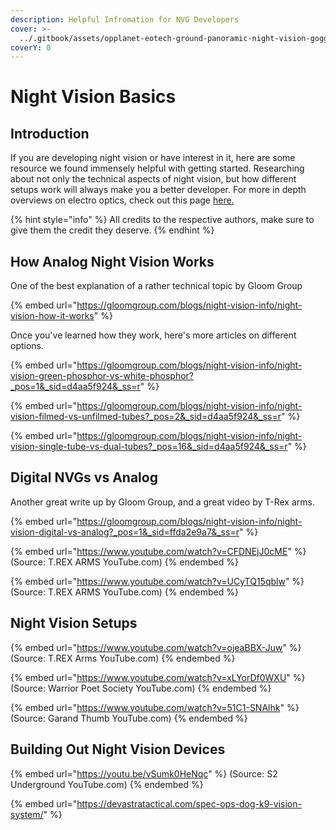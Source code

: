 ```yaml
---
description: Helpful Infromation for NVG Developers
cover: >-
  ../.gitbook/assets/opplanet-eotech-ground-panoramic-night-vision-goggle-gpg-000-a32.png
coverY: 0
---
```


# Night Vision Basics

## Introduction

If you are developing night vision or have interest in it, here are some resource we found immensely helpful with getting started. Researching about not only the technical aspects of night vision, but how different setups work will always make you a better developer. For more in depth overviews on electro optics, check out this page [here.](../research-resources/thermal-and-electro-optics.md)

{% hint style="info" %}
All credits to the respective authors, make sure to give them the credit they deserve.
{% endhint %}

## How Analog Night Vision Works

One of the best explanation of a rather technical topic by Gloom Group

{% embed url="https://gloomgroup.com/blogs/night-vision-info/night-vision-how-it-works" %}

Once you've learned how they work, here's more articles on different options.&#x20;

{% embed url="https://gloomgroup.com/blogs/night-vision-info/night-vision-green-phosphor-vs-white-phosphor?_pos=1&_sid=d4aa5f924&_ss=r" %}

{% embed url="https://gloomgroup.com/blogs/night-vision-info/night-vision-filmed-vs-unfilmed-tubes?_pos=2&_sid=d4aa5f924&_ss=r" %}

{% embed url="https://gloomgroup.com/blogs/night-vision-info/night-vision-single-tube-vs-dual-tubes?_pos=16&_sid=d4aa5f924&_ss=r" %}

##

## Digital NVGs vs Analog

Another great write up by Gloom Group, and a great video by T-Rex arms.

{% embed url="https://gloomgroup.com/blogs/night-vision-info/night-vision-digital-vs-analog?_pos=1&_sid=ffda2e9a7&_ss=r" %}

{% embed url="https://www.youtube.com/watch?v=CFDNEjJ0cME" %}
(Source: T.REX ARMS YouTube.com)
{% endembed %}

{% embed url="https://www.youtube.com/watch?v=UCyTQ15qblw" %}
(Source: T.REX ARMS YouTube.com)
{% endembed %}

## Night Vision Setups

{% embed url="https://www.youtube.com/watch?v=ojeaBBX-Juw" %}
(Source: T.REX Arms YouTube.com)
{% endembed %}

{% embed url="https://www.youtube.com/watch?v=xLYorDf0WXU" %}
(Source: Warrior Poet Society YouTube.com)
{% endembed %}

{% embed url="https://www.youtube.com/watch?v=51C1-SNAlhk" %}
(Source: Garand Thumb YouTube.com)
{% endembed %}

## Building Out Night Vision Devices

{% embed url="https://youtu.be/vSumk0HeNqc" %}
(Source: S2 Underground YouTube.com)
{% endembed %}

{% embed url="https://devastratactical.com/spec-ops-dog-k9-vision-system/" %}

